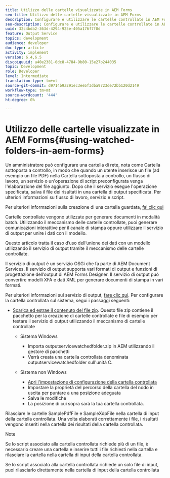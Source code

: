 ```yaml
---
title: Utilizzo delle cartelle visualizzate in AEM Forms
seo-title: Utilizzo delle cartelle visualizzate in AEM Forms
description: Configurare e utilizzare le cartelle controllate in AEM Forms
seo-description: Configurare e utilizzare le cartelle controllate in AEM Forms
uuid: 32c4bda2-363d-4294-925e-405a176f7f8d
feature: Output Service
topics: development
audience: developer
doc-type: article
activity: implement
version: 6.4,6.5
discoiquuid: a40e2381-0dc8-4784-9b80-15e27b244035
topic: Development
role: Developer
level: Intermediate
translation-type: tm+mt
source-git-commit: d9714b9a291ec3ee5f3dba9723de72bb120d2149
workflow-type: tm+mt
source-wordcount: '444'
ht-degree: 0%

---
```



# Utilizzo delle cartelle visualizzate in AEM Forms{#using-watched-folders-in-aem-forms}

Un amministratore può configurare una cartella di rete, nota come Cartella sottoposta a controllo, in modo che quando un utente inserisce un file (ad esempio un file PDF) nella Cartella sottoposta a controllo, un flusso di lavoro, un servizio o un&#39;operazione di script preconfigurata venga l&#39;elaborazione del file aggiunto. Dopo che il servizio esegue l&#39;operazione specificata, salva il file dei risultati in una cartella di output specificata. Per ulteriori informazioni su flusso di lavoro, servizio e script.

Per ulteriori informazioni sulla creazione di una cartella guardata, [fai clic qui](https://helpx.adobe.com/experience-manager/6-4/forms/using/Creating-Configure-watched-folder.html)

Cartelle controllate vengono utilizzate per generare documenti in modalità batch. Utilizzando il meccanismo delle cartelle controllate, puoi generare comunicazioni interattive per il canale di stampa oppure utilizzare il servizio di output per unire i dati con il modello.

Questo articolo tratta il caso d’uso dell’unione dei dati con un modello utilizzando il servizio di output tramite il meccanismo delle cartelle controllate.

Il servizio di output è un servizio OSGi che fa parte di AEM Document Services. Il servizio di output supporta vari formati di output e funzioni di progettazione dell’output di AEM Forms Designer. Il servizio di output può convertire modelli XFA e dati XML per generare documenti di stampa in vari formati.

Per ulteriori informazioni sul servizio di output, [fare clic qui](https://helpx.adobe.com/aem-forms/6/output-service.html).
Per configurare la cartella controllata sul sistema, segui i passaggi seguenti:
* [Scarica ed estrae il contenuto del file zip](assets/outputservicewatchedfolderkt.zip). Questo file zip contiene il pacchetto per la creazione di cartelle controllate e file di esempio per testare il servizio di output utilizzando il meccanismo di cartelle controllate
   * Sistema Windows

      * Importa outputservicewatchedfolder.zip in AEM utilizzando il gestore di pacchetti
      * Verrà creata una cartella controllata denominata outputservicewatchedfolder sull&#39;unità C.
   * Sistema non Windows
      * [Apri l&#39;impostazione di configurazione della cartella controllata](http://localhost:4502/crx/de/index.jsp#/etc/fd/watchfolder/config/outputservice)
      * Impostare la proprietà del percorso della cartella del nodo in uscita per puntare a una posizione adeguata
      * Salva le modifiche
      * La posizione di cui sopra sarà la tua cartella controllata.

Rilasciare le cartelle SamplePdfFile e SampleXdpFile nella cartella di input della cartella controllata. Una volta elaborati correttamente i file, i risultati vengono inseriti nella cartella dei risultati della cartella controllata.


>[!NOTE]
>
>Se lo script associato alla cartella controllata richiede più di un file, è necessario creare una cartella e inserire tutti i file richiesti nella cartella e rilasciare la cartella nella cartella di input della cartella controllata.
>
>Se lo script associato alla cartella controllata richiede un solo file di input, puoi rilasciarlo direttamente nella cartella di input della cartella controllata

